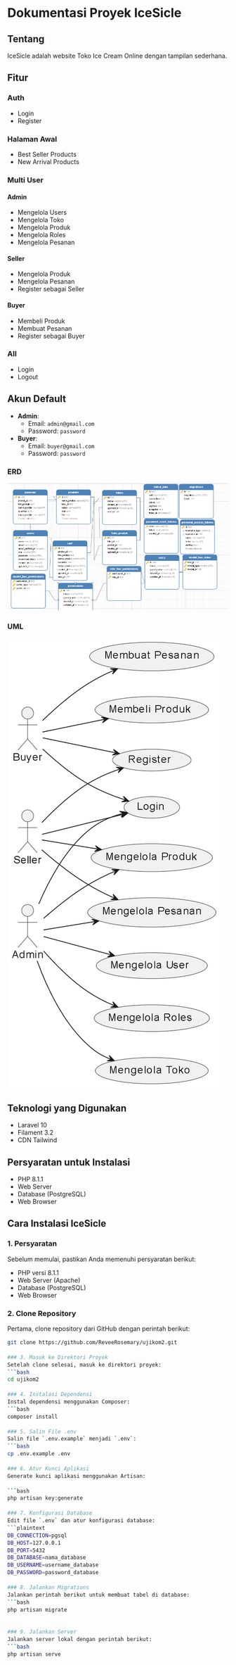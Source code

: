 # Dokumentasi Proyek IceSicle

## Tentang
IceSicle adalah website Toko Ice Cream Online dengan tampilan sederhana.

## Fitur

### Auth
- Login
- Register

### Halaman Awal
- Best Seller Products
- New Arrival Products

### Multi User
#### Admin
- Mengelola Users
- Mengelola Toko
- Mengelola Produk
- Mengelola Roles
- Mengelola Pesanan

#### Seller
- Mengelola Produk
- Mengelola Pesanan
- Register sebagai Seller

#### Buyer
- Membeli Produk
- Membuat Pesanan
- Register sebagai Buyer

### All
- Login
- Logout

## Akun Default
- **Admin**: 
  - Email: `admin@gmail.com`
  - Password: `password`
- **Buyer**: 
  - Email: `buyer@gmail.com`
  - Password: `password`

### ERD
![ERD](https://raw.githubusercontent.com/ReveeRosemary/ujikom2/refs/heads/main/erd.PNG)

### UML
![UML](https://raw.githubusercontent.com/ReveeRosemary/ujikom2/refs/heads/main/UML.png)


## Teknologi yang Digunakan
- Laravel 10
- Filament 3.2
- CDN Tailwind

## Persyaratan untuk Instalasi
- PHP 8.1.1
- Web Server
- Database (PostgreSQL)
- Web Browser

## Cara Instalasi IceSicle

### 1. Persyaratan
Sebelum memulai, pastikan Anda memenuhi persyaratan berikut:
- PHP versi 8.1.1
- Web Server (Apache)
- Database (PostgreSQL)
- Web Browser

### 2. Clone Repository
Pertama, clone repository dari GitHub dengan perintah berikut:
```bash
git clone https://github.com/ReveeRosemary/ujikom2.git

### 3. Masuk ke Direktori Proyek
Setelah clone selesai, masuk ke direktori proyek:
```bash
cd ujikom2

### 4. Instalasi Dependensi
Instal dependensi menggunakan Composer:
```bash
composer install

### 5. Salin File .env
Salin file `.env.example` menjadi `.env`:
```bash
cp .env.example .env

### 6. Atur Kunci Aplikasi
Generate kunci aplikasi menggunakan Artisan:

```bash
php artisan key:generate

### 7. Konfigurasi Database
Edit file `.env` dan atur konfigurasi database:
```plaintext
DB_CONNECTION=pgsql
DB_HOST=127.0.0.1
DB_PORT=5432
DB_DATABASE=nama_database
DB_USERNAME=username_database
DB_PASSWORD=password_database

### 8. Jalankan Migrations
Jalankan perintah berikut untuk membuat tabel di database:
```bash
php artisan migrate


### 9. Jalankan Server
Jalankan server lokal dengan perintah berikut:
```bash
php artisan serve

